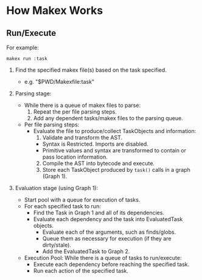 # How Makex Works

## Run/Execute

For example: 

```shell
makex run :task
```

1. Find the specified makex file(s) based on the task specified.
   - e.g. "$PWD/Makexfile:task"

2. Parsing stage:
   - While there is a queue of makex files to parse:
     1. Repeat the per file parsing steps.
     2. Add any dependent tasks/makex files to the parsing queue.
   - Per file parsing steps:
     - Evaluate the file to produce/collect TaskObjects and information:
       1. Validate and transform the AST.
         - Syntax is Restricted. Imports are disabled.
         - Primitive values and syntax are transformed to contain or pass location information.
       2. Compile the AST into bytecode and execute.
       3. Store each TaskObject produced by `task()` calls in a graph (Graph 1).

3. Evaluation stage (using Graph 1):
   - Start pool with a queue for execution of tasks.
   - For each specified task to run:
     - Find the Task in Graph 1 and all of its dependencies.
     - Evaluate each dependency and the task into EvaluatedTask objects.
       - Evaluate each of the arguments, such as finds/globs.
       - Queue them as necessary for execution (if they are dirty/stale).
       - Add the EvaluatedTask to Graph 2.
   - Execution Pool: While there is a queue of tasks to run/execute:
     - Execute each dependency before reaching the specified task.
     - Run each action of the specified task.